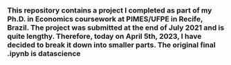 ### This repository contains a project I completed as part of my Ph.D. in Economics coursework at PIMES/UFPE in Recife, Brazil. The project was submitted at the end of July 2021 and is quite lengthy. Therefore, today on April 5th, 2023, I have decided to break it down into smaller parts. The original final .ipynb is datascience
